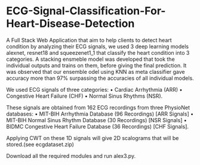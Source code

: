 # ECG-Signal-Classification-For-Heart-Disease-Detection
A Full Stack Web Application that aim to help clients to detect heart condition by analyzing their ECG signals, we used 3 deep learning models alexnet, resnet18 and squeezenet1_1 that classify the heart condition into 3 categories.
A stacking ensmeble model was developed that took the individual outputs and trains on them, before giving the final prediction. It was observed that our ensemble  odel using KNN as meta classifier gave accuracy more than 97% surpassing the accuracies of all individual models. 

We used ECG signals of three categories:
  •	Cardiac Arrhythmia (ARR)
  •	Congestive Heart Failure (CHF) 
  •	Normal Sinus Rhythms (NSR).
  
These signals are obtained from 162 ECG recordings from three PhysioNet databases:
  •	MIT-BIH Arrhythmia Database (96 Recordings) [ARR Signals]
  •	MIT-BIH Normal Sinus Rhythm Database (30 Recordings) [NSR Signals] 
  •	BIDMC Congestive Heart Failure Database (36 Recordings) [CHF Signals].

Applying CWT on these 1D signals will give 2D scalograms that will be stored.(see ecgdataset.zip)

Download all the required modules and run alex3.py.

